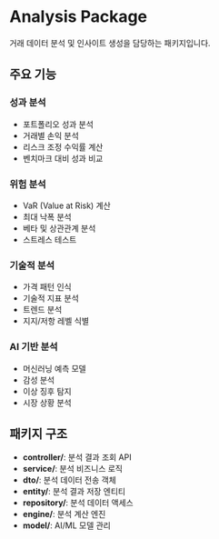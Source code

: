 
# Analysis Package

거래 데이터 분석 및 인사이트 생성을 담당하는 패키지입니다.

## 주요 기능

### 성과 분석
- 포트폴리오 성과 분석
- 거래별 손익 분석
- 리스크 조정 수익률 계산
- 벤치마크 대비 성과 비교

### 위험 분석
- VaR (Value at Risk) 계산
- 최대 낙폭 분석
- 베타 및 상관관계 분석
- 스트레스 테스트

### 기술적 분석
- 가격 패턴 인식
- 기술적 지표 분석
- 트렌드 분석
- 지지/저항 레벨 식별

### AI 기반 분석
- 머신러닝 예측 모델
- 감성 분석
- 이상 징후 탐지
- 시장 상황 분석

## 패키지 구조

- **controller/**: 분석 결과 조회 API
- **service/**: 분석 비즈니스 로직
- **dto/**: 분석 데이터 전송 객체
- **entity/**: 분석 결과 저장 엔티티
- **repository/**: 분석 데이터 액세스
- **engine/**: 분석 계산 엔진
- **model/**: AI/ML 모델 관리